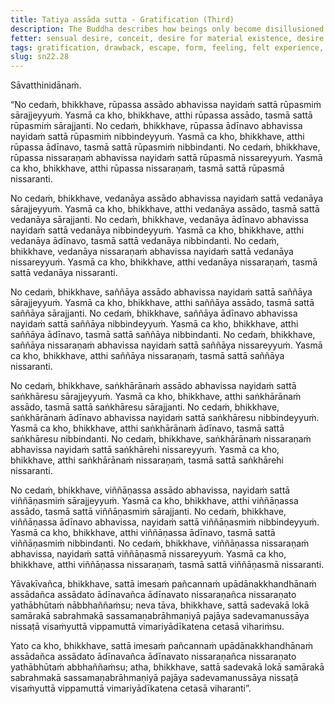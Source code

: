```yaml
---
title: Tatiya assāda sutta - Gratification (Third)
description: The Buddha describes how beings only become disillusioned with and escape from the five aggregates when they directly know their gratification, drawback, and escape as they truly are.
fetter: sensual desire, conceit, desire for material existence, desire for immaterial existence, ignorance
tags: gratification, drawback, escape, form, feeling, felt experience, perception, intentional constructions, consciousness, directly knowing, full understanding, liberation, pleasure, enjoyment, disenchantment, sn, sn22-34, sn22
slug: sn22.28
---
```


Sāvatthinidānaṁ.

“No cedaṁ, bhikkhave, rūpassa assādo abhavissa nayidaṁ sattā rūpasmiṁ sārajjeyyuṁ. Yasmā ca kho, bhikkhave, atthi rūpassa assādo, tasmā sattā rūpasmiṁ sārajjanti. No cedaṁ, bhikkhave, rūpassa ādīnavo abhavissa nayidaṁ sattā rūpasmiṁ nibbindeyyuṁ. Yasmā ca kho, bhikkhave, atthi rūpassa ādīnavo, tasmā sattā rūpasmiṁ nibbindanti. No cedaṁ, bhikkhave, rūpassa nissaraṇaṁ abhavissa nayidaṁ sattā rūpasmā nissareyyuṁ. Yasmā ca kho, bhikkhave, atthi rūpassa nissaraṇaṁ, tasmā sattā rūpasmā nissaranti.

No cedaṁ, bhikkhave, vedanāya assādo abhavissa nayidaṁ sattā vedanāya sārajjeyyuṁ. Yasmā ca kho, bhikkhave, atthi vedanāya assādo, tasmā sattā vedanāya sārajjanti. No cedaṁ, bhikkhave, vedanāya ādīnavo abhavissa nayidaṁ sattā vedanāya nibbindeyyuṁ. Yasmā ca kho, bhikkhave, atthi vedanāya ādīnavo, tasmā sattā vedanāya nibbindanti. No cedaṁ, bhikkhave, vedanāya nissaraṇaṁ abhavissa nayidaṁ sattā vedanāya nissareyyuṁ. Yasmā ca kho, bhikkhave, atthi vedanāya nissaraṇaṁ, tasmā sattā vedanāya nissaranti.

No cedaṁ, bhikkhave, saññāya assādo abhavissa nayidaṁ sattā saññāya sārajjeyyuṁ. Yasmā ca kho, bhikkhave, atthi saññāya assādo, tasmā sattā saññāya sārajjanti. No cedaṁ, bhikkhave, saññāya ādīnavo abhavissa nayidaṁ sattā saññāya nibbindeyyuṁ. Yasmā ca kho, bhikkhave, atthi saññāya ādīnavo, tasmā sattā saññāya nibbindanti. No cedaṁ, bhikkhave, saññāya nissaraṇaṁ abhavissa nayidaṁ sattā saññāya nissareyyuṁ. Yasmā ca kho, bhikkhave, atthi saññāya nissaraṇaṁ, tasmā sattā saññāya nissaranti.

No cedaṁ, bhikkhave, saṅkhārānaṁ assādo abhavissa nayidaṁ sattā saṅkhāresu sārajjeyyuṁ. Yasmā ca kho, bhikkhave, atthi saṅkhārānaṁ assādo, tasmā sattā saṅkhāresu sārajjanti. No cedaṁ, bhikkhave, saṅkhārānaṁ ādīnavo abhavissa nayidaṁ sattā saṅkhāresu nibbindeyyuṁ. Yasmā ca kho, bhikkhave, atthi saṅkhārānaṁ ādīnavo, tasmā sattā saṅkhāresu nibbindanti. No cedaṁ, bhikkhave, saṅkhārānaṁ nissaraṇaṁ abhavissa nayidaṁ sattā saṅkhārehi nissareyyuṁ. Yasmā ca kho, bhikkhave, atthi saṅkhārānaṁ nissaraṇaṁ, tasmā sattā saṅkhārehi nissaranti.

No cedaṁ, bhikkhave, viññāṇassa assādo abhavissa, nayidaṁ sattā viññāṇasmiṁ sārajjeyyuṁ. Yasmā ca kho, bhikkhave, atthi viññāṇassa assādo, tasmā sattā viññāṇasmiṁ sārajjanti. No cedaṁ, bhikkhave, viññāṇassa ādīnavo abhavissa, nayidaṁ sattā viññāṇasmiṁ nibbindeyyuṁ. Yasmā ca kho, bhikkhave, atthi viññāṇassa ādīnavo, tasmā sattā viññāṇasmiṁ nibbindanti. No cedaṁ, bhikkhave, viññāṇassa nissaraṇaṁ abhavissa, nayidaṁ sattā viññāṇasmā nissareyyuṁ. Yasmā ca kho, bhikkhave, atthi viññāṇassa nissaraṇaṁ, tasmā sattā viññāṇasmā nissaranti.

Yāvakīvañca, bhikkhave, sattā imesaṁ pañcannaṁ upādānakkhandhānaṁ assādañca assādato ādīnavañca ādīnavato nissaraṇañca nissaraṇato yathābhūtaṁ nābbhaññaṁsu; neva tāva, bhikkhave, sattā sadevakā lokā samārakā sabrahmakā sassamaṇabrāhmaṇiyā pajāya sadevamanussāya nissaṭā visaṁyuttā vippamuttā vimariyādīkatena cetasā vihariṁsu.

Yato ca kho, bhikkhave, sattā imesaṁ pañcannaṁ upādānakkhandhānaṁ assādañca assādato ādīnavañca ādīnavato nissaraṇañca nissaraṇato yathābhūtaṁ abbhaññaṁsu; atha, bhikkhave, sattā sadevakā lokā samārakā sabrahmakā sassamaṇabrāhmaṇiyā pajāya sadevamanussāya nissaṭā visaṁyuttā vippamuttā vimariyādīkatena cetasā viharanti”.
